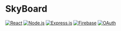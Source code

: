 ﻿# SkyBoard

[![React](https://img.shields.io/badge/React-20232A?style=for-the-badge&logo=react&logoColor=61DAFB)](https://reactjs.org/)
[![Node.js](https://img.shields.io/badge/Node.js-339933?style=for-the-badge&logo=nodedotjs&logoColor=white)](https://nodejs.org/)
[![Express.js](https://img.shields.io/badge/Express.js-000000?style=for-the-badge&logo=express&logoColor=white)](https://expressjs.com/)
[![Firebase](https://img.shields.io/badge/Firestore-FFCA28?style=for-the-badge&logo=firebase&logoColor=black)](https://firebase.google.com/docs/firestore)
[![OAuth](https://img.shields.io/badge/OAuth-4285F4?style=for-the-badge&logo=google&logoColor=white)](https://oauth.net/2/)
